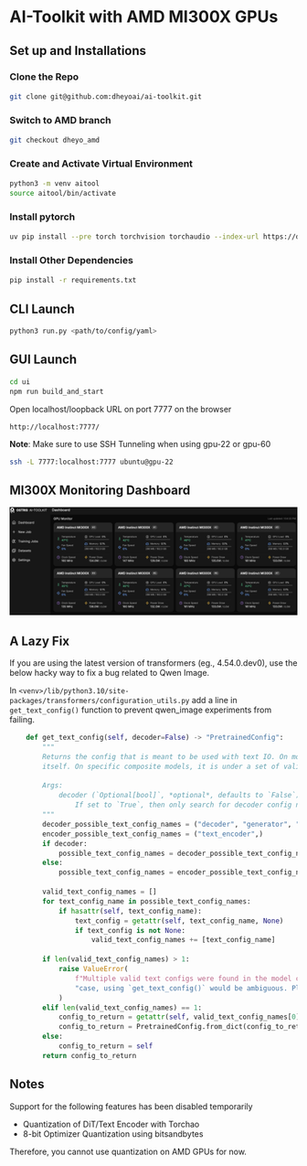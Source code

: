 # AI-Toolkit with AMD MI300X GPUs

## Set up and Installations

### Clone the Repo
```bash
git clone git@github.com:dheyoai/ai-toolkit.git
```

### Switch to AMD branch
```bash
git checkout dheyo_amd
```

### Create and Activate Virtual Environment

```bash
python3 -m venv aitool
source aitool/bin/activate
```

### Install pytorch

```bash
uv pip install --pre torch torchvision torchaudio --index-url https://download.pytorch.org/whl/nightly/rocm6.4
```

### Install Other Dependencies

```bash
pip install -r requirements.txt
```

## CLI Launch
```bash
python3 run.py <path/to/config/yaml>
```

## GUI Launch

```bash
cd ui
npm run build_and_start
```

Open localhost/loopback URL on port 7777 on the browser
```
http://localhost:7777/
```

**Note**: Make sure to use SSH Tunneling when using gpu-22 or gpu-60 
```bash
ssh -L 7777:localhost:7777 ubuntu@gpu-22
```

## MI300X Monitoring Dashboard
![AMD MI300X Dashboard](./assets/gpu_dashboard.png)


## A Lazy Fix

If you are using the latest version of transformers (eg., 4.54.0.dev0), use the below hacky way to fix a bug related to Qwen Image.

In `<venv>/lib/python3.10/site-packages/transformers/configuration_utils.py` add a line in `get_text_config()` function to prevent qwen_image experiments from failing.

```python
    def get_text_config(self, decoder=False) -> "PretrainedConfig":
        """
        Returns the config that is meant to be used with text IO. On most models, it is the original config instance
        itself. On specific composite models, it is under a set of valid names.

        Args:
            decoder (`Optional[bool]`, *optional*, defaults to `False`):
                If set to `True`, then only search for decoder config names.
        """
        decoder_possible_text_config_names = ("decoder", "generator", "text_config")
        encoder_possible_text_config_names = ("text_encoder",)
        if decoder:
            possible_text_config_names = decoder_possible_text_config_names
        else:
            possible_text_config_names = encoder_possible_text_config_names + decoder_possible_text_config_names

        valid_text_config_names = []
        for text_config_name in possible_text_config_names:
            if hasattr(self, text_config_name):
                text_config = getattr(self, text_config_name, None)
                if text_config is not None:
                    valid_text_config_names += [text_config_name]

        if len(valid_text_config_names) > 1:
            raise ValueError(
                f"Multiple valid text configs were found in the model config: {valid_text_config_names}. In this "
                "case, using `get_text_config()` would be ambiguous. Please specify the desied text config directly."
            )
        elif len(valid_text_config_names) == 1:
            config_to_return = getattr(self, valid_text_config_names[0])
            config_to_return = PretrainedConfig.from_dict(config_to_return) ### 👈 add this line 
        else:
            config_to_return = self
        return config_to_return
```


## Notes

Support for the following features has been disabled temporarily 
- Quantization of DiT/Text Encoder with Torchao
- 8-bit Optimizer Quantization using bitsandbytes

Therefore, you cannot use quantization on AMD GPUs for now. 